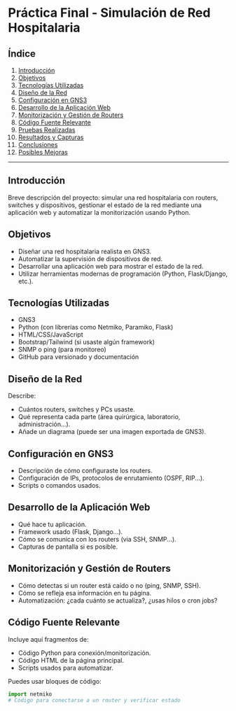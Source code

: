 # Práctica Final - Simulación de Red Hospitalaria

## Índice

1. [Introducción](#introducción)
2. [Objetivos](#objetivos)
3. [Tecnologías Utilizadas](#tecnologías-utilizadas)
4. [Diseño de la Red](#diseño-de-la-red)
5. [Configuración en GNS3](#configuración-en-gns3)
6. [Desarrollo de la Aplicación Web](#desarrollo-de-la-aplicación-web)
7. [Monitorización y Gestión de Routers](#monitorización-y-gestión-de-routers)
8. [Código Fuente Relevante](#código-fuente-relevante)
9. [Pruebas Realizadas](#pruebas-realizadas)
10. [Resultados y Capturas](#resultados-y-capturas)
11. [Conclusiones](#conclusiones)
12. [Posibles Mejoras](#posibles-mejoras)

---

## Introducción

Breve descripción del proyecto: simular una red hospitalaria con routers, switches y dispositivos, gestionar el estado de la red mediante una aplicación web y automatizar la monitorización usando Python.

## Objetivos

- Diseñar una red hospitalaria realista en GNS3.
- Automatizar la supervisión de dispositivos de red.
- Desarrollar una aplicación web para mostrar el estado de la red.
- Utilizar herramientas modernas de programación (Python, Flask/Django, etc.).

## Tecnologías Utilizadas

- GNS3
- Python (con librerías como Netmiko, Paramiko, Flask)
- HTML/CSS/JavaScript
- Bootstrap/Tailwind (si usaste algún framework)
- SNMP o ping (para monitoreo)
- GitHub para versionado y documentación

## Diseño de la Red

Describe:
- Cuántos routers, switches y PCs usaste.
- Qué representa cada parte (área quirúrgica, laboratorio, administración...).
- Añade un diagrama (puede ser una imagen exportada de GNS3).

## Configuración en GNS3

- Descripción de cómo configuraste los routers.
- Configuración de IPs, protocolos de enrutamiento (OSPF, RIP...).
- Scripts o comandos usados.

## Desarrollo de la Aplicación Web

- Qué hace tu aplicación.
- Framework usado (Flask, Django...).
- Cómo se comunica con los routers (via SSH, SNMP...).
- Capturas de pantalla si es posible.

## Monitorización y Gestión de Routers

- Cómo detectas si un router está caído o no (ping, SNMP, SSH).
- Cómo se refleja esa información en tu página.
- Automatización: ¿cada cuánto se actualiza?, ¿usas hilos o cron jobs?

## Código Fuente Relevante

Incluye aquí fragmentos de:
- Código Python para conexión/monitorización.
- Código HTML de la página principal.
- Scripts usados para automatizar.

Puedes usar bloques de código:

```python
import netmiko
# Código para conectarse a un router y verificar estado
